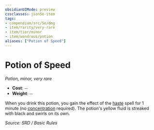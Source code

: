 ```yaml
---
obsidianUIMode: preview
cssclasses: json5e-item
tags:
- compendium/src/5e/dmg
- item/rarity/very-rare
- item/tier/minor
- item/wondrous/potion
aliases: ["Potion of Speed"]
---
```

# Potion of Speed
*Potion, minor, very rare*  

- **Cost**: ⏤
- **Weight**: ⏤

When you drink this potion, you gain the effect of the [haste](haste.md) spell for 1 minute (no [concentration](conditions.md#concentration) required). The potion's yellow fluid is streaked with black and swirls on its own.

*Source: SRD / Basic Rules*